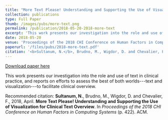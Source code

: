```yaml
---
title: "More Text Please! Understanding and Supporting the Use of Visualization for Clinical Text Overview"
collection: publications
type: Full Paper
thumb: /images/pubs/more-text.png
permalink: /publication/2018-05-20-2018-more-text
excerpt: 'This work presents our investigation into the role and use of text in clinical practice, and reports on efforts to assess the best of both worlds---text and visualization---to facilitate clinical overview.'
date: 2018-05-20
venue: 'Proceedings of the 2018 CHI Conference on Human Factors in Computing Systems'
paperurl: '/files/pubs/2018-more-text.pdf'
citation: '<b>Sultanum, N.</b>, Brudno, M., Wigdor, D. and Chevalier, F., 2018, April. <b>More Text Please! Understanding and Supporting the Use of Visualization for Clinical Text Overview</b>. In <i>Proceedings of the 2018 CHI Conference on Human Factors in Computing Systems</i> (p. 422). ACM.'
---
```


<a href='/files/pubs/2018-more-text.pdf'>Download paper here</a>

This work presents our investigation into the role and use of text in clinical practice, and reports on efforts to assess the best of both worlds---text and visualization---to facilitate clinical overview.

Recommended citation: <b>Sultanum, N.</b>, Brudno, M., Wigdor, D. and Chevalier, F., 2018, April. <b>More Text Please! Understanding and Supporting the Use of Visualization for Clinical Text Overview</b>. In <i>Proceedings of the 2018 CHI Conference on Human Factors in Computing Systems</i> (p. 422). ACM.